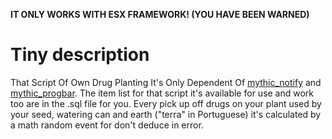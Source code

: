 **IT ONLY WORKS WITH ESX FRAMEWORK! (YOU HAVE BEEN WARNED)**

# Tiny description
That Script Of Own Drug Planting It's Only Dependent Of [mythic_notify](https://github.com/JayMontana36/mythic_notify) and [mythic_progbar](https://github.com/HalCroves/mythic_progbar).
The item list for that script it's available for use and work too are in the .sql file for you.
Every pick up off drugs on your plant used by your seed, watering can and earth ("terra" in Portuguese) it's calculated by a math random event for don't deduce in error.
